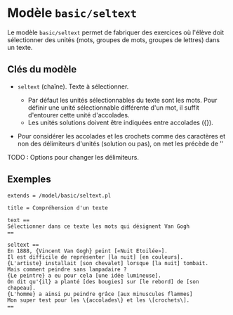 # Modèle `basic/seltext`

Le modèle `basic/seltext` permet de fabriquer des exercices où l'élève doit sélectionner des unités (mots, groupes de mots, groupes de lettres) dans un texte.

## Clés du modèle

* `seltext` (chaîne). Texte à sélectionner.
    * Par défaut les unités sélectionnables du texte sont les mots. Pour définir une unité sélectionnable différente d'un mot, il suffit d'entourer cette unité d'accolades.
    * Les unités solutions doivent être indiquées entre accolades ({}).
    
* Pour considérer les accolades et les crochets comme des caractères et non des délimiteurs d'unités (solution ou pas), on met les précède de '\'

TODO : Options pour changer les délimiteurs.

## Exemples

```
extends = /model/basic/seltext.pl

title = Compréhension d'un texte

text ==
Sélectionner dans ce texte les mots qui désignent Van Gogh
==

seltext == 
En 1888, {Vincent Van Gogh} peint [«Nuit Etoilée»]. 
Il est difficile de représenter [la nuit] [en couleurs].
{L'artiste} installait [son chevalet] lorsque [la nuit] tombait.
Mais comment peindre sans lampadaire ? 
{Le peintre} a eu pour cela [une idée lumineuse]. 
On dit qu'{il} a planté [des bougies] sur [le rebord] de [son chapeau]. 
{L'homme} a ainsi pu peindre grâce [aux minuscules flammes]
Mon super test pour les \{accolades\} et les \[crochets\].
==
```
